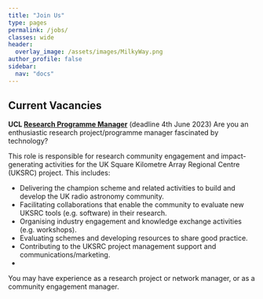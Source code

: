 ```yaml
---
title: "Join Us"
type: pages
permalink: /jobs/
classes: wide
header:
  overlay_image: /assets/images/MilkyWay.png
author_profile: false
sidebar: 
  nav: "docs"
---
```

## Current Vacancies ##
**UCL [Research Programme Manager](https://www.ucl.ac.uk/work-at-ucl/search-ucl-jobs/details?jobId=10211&jobTitle=Research%20Programme%20Manager)** (deadline 4th June 2023)
Are you an enthusiastic research project/programme manager fascinated by technology?

This role is responsible for research community engagement and impact-generating activities for the UK Square Kilometre Array Regional Centre (UKSRC) project.  This includes:

* Delivering the champion scheme and related activities to build and develop the UK radio astronomy community.
* Facilitating collaborations that enable the community to evaluate new UKSRC tools (e.g. software) in their research.
* Organising industry engagement and knowledge exchange activities (e.g. workshops).
* Evaluating schemes and developing resources to share good practice.
* Contributing to the UKSRC project management support and communications/marketing.
* 
You may have experience as a research project or network manager, or as a community  engagement manager.  
 

